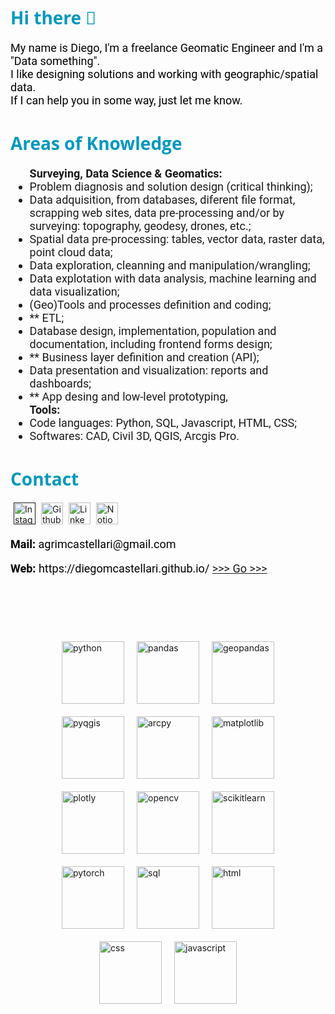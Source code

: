 <h1 style="color: #0098BE; font-size: 28px; font-weight: bold; font-family: 'Open Sans', 'Helvetica Neue', sans-serif;">Hi there 👋</h1>
<p style="color: black; font-family: 'Roboto', 'Open Sans', 'Helvetica Neue', sans-serif; font-size: 18px">My name is Diego, I'm a freelance Geomatic Engineer and I'm a "Data something". <br>
    I like designing solutions and working with geographic/spatial data. <br>
    If I can help you in some way, just let me know.  
</p>   

<h1 style="color: #0098BE; font-size: 28px; font-weight: bold; font-family: 'Open Sans', 'Helvetica Neue', sans-serif;">Areas of Knowledge</h1>
<ul style="font-family: 'Roboto', 'Open Sans', 'Helvetica Neue', sans-serif; font-size: 18px;">
    <b>Surveying, Data Science & Geomatics:</b>
    <li>Problem diagnosis and solution design (critical thinking);</li>
    <li>Data adquisition, from databases, diferent file format, scrapping web sites, data pre-processing and/or by surveying: topography, geodesy, drones, etc.;</li>
    <li>Spatial data pre-processing: tables, vector data, raster data, point cloud data;</li>
    <li>Data exploration, cleanning and manipulation/wrangling;</li>
    <li>Data explotation with data analysis, machine learning and data visualization;</li>
    <li>(Geo)Tools and processes definition and coding;</li>
    <li>** ETL;</li>
    <li>Database design, implementation, population and documentation, including frontend forms design;</li>
    <li>** Business layer definition and creation (API);</li>
    <li>Data presentation and visualization: reports and dashboards;</li>
    <li>** App desing and low-level prototyping,</li>
    <b>Tools:</b>
    <li>Code languages: Python, SQL, Javascript, HTML, CSS;</li>
    <li>Softwares: CAD, Civil 3D, QGIS, Arcgis Pro.</li>
</ul>    
   
<h1 style="color: #0098BE; font-size: 28px; font-weight: bold; font-family: 'Open Sans', 'Helvetica Neue', sans-serif;">Contact</h1>
<a href=""><img style="height: 35px; padding-left: 5px;" class="iconIG" src="https://upload.wikimedia.org/wikipedia/commons/thumb/e/e7/Instagram_logo_2016.svg/768px-Instagram_logo_2016.svg.png" alt="Instagram"></a>
<a href="https://github.com/DiegoMCastellari"><img style="height: 35px; padding-left: 5px;" src="https://github.githubassets.com/images/modules/logos_page/GitHub-Mark.png" alt="Github"></a>
<a href="https://www.linkedin.com/in/diegocastellari/"><img style="height: 35px; padding-left: 5px;"  src="https://upload.wikimedia.org/wikipedia/commons/thumb/e/e9/Linkedin_icon.svg/640px-Linkedin_icon.svg.png" alt="LinkedIn"></a>
<a href="https://www.notion.so/Main-36df73c9a5134345b7807f99717bd5b5"><img style="height: 35px; padding-left: 5px;"  src="https://upload.wikimedia.org/wikipedia/commons/4/45/Notion_app_logo.png" alt="Notion"></a>
<p style="color: black; font-family: 'Roboto', 'Open Sans', 'Helvetica Neue', sans-serif; font-size: 18px"><b>Mail:</b> agrimcastellari@gmail.com</p>
<p style="color: black; font-family: 'Roboto', 'Open Sans', 'Helvetica Neue', sans-serif; font-size: 18px"><b>Web: </b>https://diegomcastellari.github.io/ <a href="https://diegomcastellari.github.io/">>>> Go >>></a> </p>


<br><br>

<section style="padding: 30px 40px; display: flex; flex-direction: row; flex-wrap: wrap; align-items: center; justify-content: center;">
    <img style="height: 100px; padding: 10px;" src="https://upload.wikimedia.org/wikipedia/commons/thumb/c/c3/Python-logo-notext.svg/1869px-Python-logo-notext.svg.png" alt="python">
    <img style="height: 100px; padding: 10px;" class="softimgitem" src="https://upload.wikimedia.org/wikipedia/commons/thumb/2/22/Pandas_mark.svg/1200px-Pandas_mark.svg.png" alt="pandas">
    <img style="height: 100px; padding: 10px;" src="https://geopandas.org/en/stable/_images/geopandas_icon.png" alt="geopandas">
    <img style="height: 100px; padding: 10px;" src="https://res.cloudinary.com/geopois/image/upload/v1623659915/logos/PyQGIS_cjh1qc.png" alt="pyqgis">
    <img style="height: 100px; padding: 10px;" src="https://i0.wp.com/www.datavision.net.au/wp-content/uploads/2018/05/arcpy700x394.png?fit=700%2C394&ssl=1" alt="arcpy">
    <img style="height: 100px; padding: 10px;" src="https://upload.wikimedia.org/wikipedia/commons/thumb/0/01/Created_with_Matplotlib-logo.svg/2048px-Created_with_Matplotlib-logo.svg.png" alt="matplotlib">   
    <img style="height: 100px; padding: 10px;" src="https://images.plot.ly/logo/new-branding/plotly-logomark.png" alt="plotly"> 
    <img style="height: 100px; padding: 10px;" src="https://upload.wikimedia.org/wikipedia/commons/thumb/5/53/OpenCV_Logo_with_text.png/487px-OpenCV_Logo_with_text.png" alt="opencv">
    <img style="height: 100px; padding: 10px;" src="https://upload.wikimedia.org/wikipedia/commons/thumb/0/05/Scikit_learn_logo_small.svg/2560px-Scikit_learn_logo_small.svg.png" alt="scikitlearn">
    <img style="height: 100px; padding: 10px;" src="https://upload.wikimedia.org/wikipedia/commons/thumb/1/10/PyTorch_logo_icon.svg/640px-PyTorch_logo_icon.svg.png" alt="pytorch">
    <img style="height: 100px; padding: 10px;" src="https://upload.wikimedia.org/wikipedia/commons/8/87/Sql_data_base_with_logo.png" alt="sql">
    <img style="height: 100px; padding: 10px;" src="https://upload.wikimedia.org/wikipedia/commons/thumb/6/61/HTML5_logo_and_wordmark.svg/2048px-HTML5_logo_and_wordmark.svg.png" alt="html">
    <img style="height: 100px; padding: 10px;" src="https://upload.wikimedia.org/wikipedia/commons/thumb/d/d5/CSS3_logo_and_wordmark.svg/1452px-CSS3_logo_and_wordmark.svg.png" alt="css">
    <img style="height: 100px; padding: 10px;" src="https://upload.wikimedia.org/wikipedia/commons/6/6a/JavaScript-logo.png" alt="javascript">
</section>

<!--
**DiegoMCastellari/DiegoMCastellari** is a ✨ _special_ ✨ repository because its `README.md` (this file) appears on your GitHub profile.

Here are some ideas to get you started:

- 🔭 I’m currently working on ...
- 🌱 I’m currently learning ...
- 👯 I’m looking to collaborate on ...
- 🤔 I’m looking for help with ...
- 💬 Ask me about ...
- 📫 How to reach me: ...
- 😄 Pronouns: ...
- ⚡ Fun fact: ...
-->
